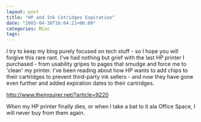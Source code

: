 ```yaml
---
layout: post
title: "HP and Ink Catridges Expiration"
date: "2003-04-30T16:04:21+06:00"
categories: Misc 
tags: 
---
```


I try to keep my blog purely focused on tech stuff - so I hope you will forgive this rare rant. I've had nothing but grief with the last HP printer I purchased - from usability gripes to pages that smudge and force me to 'clean' my printer. I've been reading about how HP wants to add chips to their cartridges to prevent third-party ink sellers - and now they have gone even further and added expiration dates to their cartridges. 

<a href="http://www.theinquirer.net/?article=9220">http://www.theinquirer.net/?article=9220</a>

When my HP printer finally dies, or when I take a bat to it ala Office Space, I will never buy from them again.